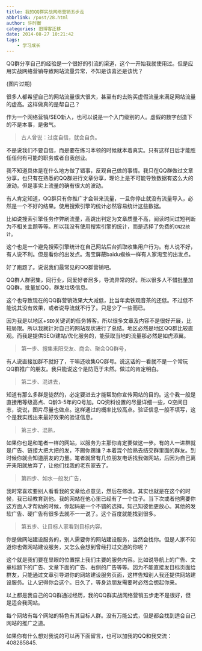 ```yaml
---
title: 我的QQ群实战网络营销五步走
abbrlink: /post/28.html
author: 许时衡
categories: 旧博客迁移
date: 2014-08-27 10:21:42
tags:
    - 学习成长
---
```


QQ群分享自己的经验是一个很好的引流的渠道，这个一开始我就使用过。但是应用实战网络营销导致网站流量异常，不知是该喜还是该忧？

[](流量统计.jpg){图片过期}

很多人都希望自己的网站流量很大很大，甚至有的去购买虚假流量来满足网站流量的虚高。这样做真的是帮自己？

作为一个网络营销/SEO新人，也可以说是一个入门级别的人。虚假的数字创造下的不是本事，是傲气。

> 古人曾说：过度自信，就会自负。

不是说我们不要自信，而是要在练习本领的时候就本着真实。只有这样日后才能胜任任何有可能的职务或者自我创业。

我不知道具体是在什么地方做了错事，反观自己做的事情。我只在QQ群做过文章分享，也只有在熟悉的QQ群进行文章分享，理论上是不可能导致数据有这么大的波动。但是事实上流量的确有很大的波动。

有人肯定知道，QQ群只有你推广才会带来流量，一旦你停止就没有流量导入，必然是一个不好的结果。使用搜索引擎的统计必然容易统计这些数据。

比如说搜索引擎任务作弊刷流量，高跳出判定为文章质量不高，阅读时间过短判断为不相关主题等等。所以我没有使用搜索引擎的统计，而是选择了免费的`CNZZ统计`。

这个也是一个避免搜索引擎统计在自己网站后台抓取收集用户行为。有人说不好，有人说不利。但是看你的出发点。淘宝屏蔽baidu蜘蛛一样有人家淘宝的出发点。

好了跑题了。说说我们最常见的QQ群营销吧。

QQ群人群密集，同行业，同爱好者居多，导流异常的好。所以很多人不惜批量加QQ群，批量加QQ，群发垃圾信息。

这个也导致现在的QQ群营销效果大大减低，比当年卖铁观音茶的还低。不过低不能说其没有效果，或者说导流就不行了。只是少了一些而已。

因为我是以地区+`SEO`关键词的任务博客。所以很多文章及内容不是很好开展，比较局限。所以我就针对自己的网站现状进行了总结。地区必然是地区QQ群比较直观。而我是提供SEO/建站/优化服务的，能获取当地的流量那必然是如虎添翼。

> 第一步、搜集耒阳交友、商会、聚会QQ群号，

有人说直接加群不就好了，干嘛还收集QQ群号。说这话的一看就不是一个常玩QQ群推广的朋友。我只能说这个是防范于未然。做过的肯定明白。

> 第二步、混进去，

知道有那么多群是徒然的，必定要进去才能帮助你宣传网站的目的。这个我一般是直接用等级高点、Q龄3-5年的Q号加。QQ资料设置的尽量详细一些，Q空间日志，说说，图片尽量也做点。这样通过的概率比较高点。验证信息一般不填写，这个是我实践出来最好效果的验证信息。

> 第三步、混熟，

如果你也是和笔者一样的网站，以服务为主那你肯定要做这一步。有的人一进群就是广告、链接大把大把的发，不踢你踢谁？本着混个脸熟去结交群里面的群友。到时候你就会知道朋友的力量。笔者就曾有几位朋友电话找我做网站，后因为自己离开耒阳就放弃了，让他们找我的老东家去了。

> 第四步、如水一般发广告，

我时常喜欢要别人看看我的文章给点意见，然后在修改。其实也就是在这个的时候，我已经教育到他。我的网站在他心里已经有了一个位子。当下次或者他需要你这方面人才帮助的时候，你起码是一个不错的选择。知己知彼他更放心。其他的发软广告、硬广告有很多去就不一一说了。这个百度就能找到很多。

> 第五步、让目标人家看到目标内容。

你是做网站建设服务的，别人需要你的网站建设服务，当然会找你。但是人家不知道你也做网站建设服务，又怎么会想到曾经打过交道的你呢？

这个就是我们要在显眼的位置摆上我们主要的服务内容。比如说导航上的广告、文章标题下的广告、文章下面的广告、右侧的广告等等。因为不能直接发目标页面给群友，只能通过文章引导进你的网站建设服务页面，这样告知别人我还提供网站建设服务。让人记得你会这个。日久了，等身边朋友需要时必然会想起你来。

以上都是我自己的QQ群通过经历，我的QQ群实战网络营销五步走不是很好，但是适合我网站。

每个网站有每个网站的特色有其目标人群。没有万能公式，但是都会找到适合自己网站的推广之道。

如果你有什么想对我说的可以再下面留言，也可以加我的QQ和我交流：408285845.
